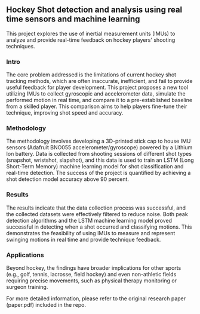 ## Hockey Shot detection and analysis using real time sensors and machine learning 

This project explores the use of inertial measurement units (IMUs) to analyze and provide real-time feedback on hockey players' shooting techniques.

### Intro 

The core problem addressed is the limitations of current hockey shot tracking methods, which are often inaccurate, inefficient, and fail to provide useful feedback for player development. This project proposes a new tool utilizing IMUs to collect gyroscopic and accelerometer data, simulate the performed motion in real time, and compare it to a pre-established baseline from a skilled player. This comparison aims to help players fine-tune their technique, improving shot speed and accuracy.

### Methodology 

The methodology involves developing a 3D-printed stick cap to house IMU sensors (Adafruit BNO055 accelerometer/gyroscope) powered by a Lithium Ion battery. Data is collected from shooting sessions of different shot types (snapshot, wristshot, slapshot), and this data is used to train an LSTM (Long Short-Term Memory) machine learning model for shot classification and real-time detection. The success of the project is quantified by achieving a shot detection model accuracy above 90 percent.

### Results

The results indicate that the data collection process was successful, and the collected datasets were effectively filtered to reduce noise. Both peak detection algorithms and the LSTM machine learning model proved successful in detecting when a shot occurred and classifying motions. This demonstrates the feasibility of using IMUs to measure and represent swinging motions in real time and provide technique feedback.

### Applications

Beyond hockey, the findings have broader implications for other sports (e.g., golf, tennis, lacrosse, field hockey) and even non-athletic fields requiring precise movements, such as physical therapy monitoring or surgeon training.

For more detailed information, please refer to the original research paper (paper.pdf) included in the repo. 